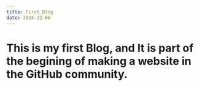```yaml
--- 
title: First_Blog 
date: 2024-12-06
--- 
```

# This is my first Blog, and It is part of the begining of making a website in the GitHub community. 
